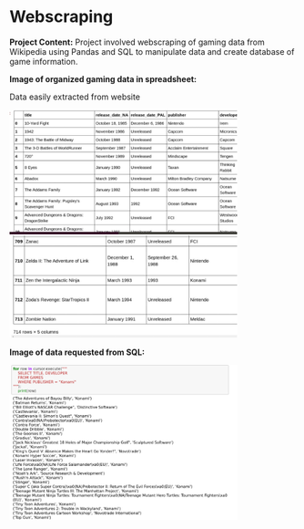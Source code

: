 # Webscraping

**Project Content:**
Project involved webscraping of gaming data from Wikipedia using Pandas and SQL to manipulate data and create database of game information.  

**Image of organized gaming data in spreadsheet:**

Data easily extracted from website

<img src="webscrape_spreadsheet.jpg" width="400">

**Image of data requested from SQL:**

<img src="SQLdata.png" width="400">
